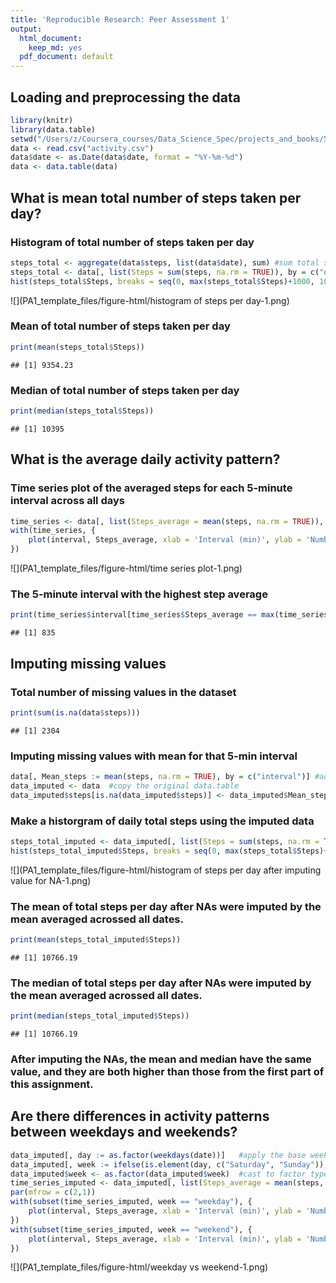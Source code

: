```yaml
---
title: 'Reproducible Research: Peer Assessment 1'
output:
  html_document:
    keep_md: yes
  pdf_document: default
---
```



## Loading and preprocessing the data

```r
library(knitr)
library(data.table)
setwd("/Users/z/Coursera_courses/Data_Science_Spec/projects_and_books/5_Reproducible_Research/RepData_PeerAssessment1")
data <- read.csv("activity.csv")
data$date <- as.Date(data$date, format = "%Y-%m-%d")
data <- data.table(data)
```


## What is mean total number of steps taken per day?
### Histogram of total number of steps taken per day

```r
steps_total <- aggregate(data$steps, list(data$date), sum) #sum total steps by date and output a data.frame
steps_total <- data[, list(Steps = sum(steps, na.rm = TRUE)), by = c("date")]
hist(steps_total$Steps, breaks = seq(0, max(steps_total$Steps)+1000, 1000), main = "Total Steps Per Day", xlab = "Daily Steps")
```

![](PA1_template_files/figure-html/histogram of steps per day-1.png)<!-- -->


### Mean of total number of steps taken per day

```r
print(mean(steps_total$Steps))
```

```
## [1] 9354.23
```


### Median of total number of steps taken per day

```r
print(median(steps_total$Steps))
```

```
## [1] 10395
```


## What is the average daily activity pattern?
### Time series plot of the averaged steps for each 5-minute interval across all days

```r
time_series <- data[, list(Steps_average = mean(steps, na.rm = TRUE)), by = c("interval")] #average steps for each time interval
with(time_series, {
    plot(interval, Steps_average, xlab = 'Interval (min)', ylab = 'Number of steps', type = 'l')
})
```

![](PA1_template_files/figure-html/time series plot-1.png)<!-- -->


### The 5-minute interval with the highest step average

```r
print(time_series$interval[time_series$Steps_average == max(time_series$Steps_average)])
```

```
## [1] 835
```


## Imputing missing values
### Total number of missing values in the dataset

```r
print(sum(is.na(data$steps)))
```

```
## [1] 2304
```


### Imputing missing values with mean for that 5-min interval

```r
data[, Mean_steps := mean(steps, na.rm = TRUE), by = c("interval")] #add a new column of the mean number of steps at each interval
data_imputed <- data  #copy the original data.table
data_imputed$steps[is.na(data_imputed$steps)] <- data_imputed$Mean_steps[is.na(data_imputed$steps)] #replace all NA steps with the mean
```


### Make a historgram of daily total steps using the imputed data

```r
steps_total_imputed <- data_imputed[, list(Steps = sum(steps, na.rm = TRUE)), by = c("date")]
hist(steps_total_imputed$Steps, breaks = seq(0, max(steps_total$Steps)+1000, 1000), main = "Total Steps Per Day (NA imputed with mean)", xlab = "Daily Steps")
```

![](PA1_template_files/figure-html/histogram of steps per day after imputing value for NA-1.png)<!-- -->


### The mean of total steps per day after NAs were imputed by the mean averaged acrossed all dates.

```r
print(mean(steps_total_imputed$Steps))
```

```
## [1] 10766.19
```


### The median of total steps per day after NAs were imputed by the mean averaged acrossed all dates.

```r
print(median(steps_total_imputed$Steps))
```

```
## [1] 10766.19
```
### After imputing the NAs, the mean and median have the same value, and they are both higher than those from the first part of this assignment.


## Are there differences in activity patterns between weekdays and weekends?

```r
data_imputed[, day := as.factor(weekdays(date))]   #apply the base weekdays function
data_imputed[, week := ifelse(is.element(day, c("Saturday", "Sunday")), "weekend", "weekday" )] #add new column to specificy weekday vs weekend
data_imputed$week <- as.factor(data_imputed$week)  #cast to factor type
time_series_imputed <- data_imputed[, list(Steps_average = mean(steps, na.rm = TRUE)), by = c("interval", "week")] #average steps for each time interval and also by weekday vs weekend status
par(mfrow = c(2,1))
with(subset(time_series_imputed, week == "weekday"), {
    plot(interval, Steps_average, xlab = 'Interval (min)', ylab = 'Number of steps', main = "Weekday", type = 'l')
})
with(subset(time_series_imputed, week == "weekend"), {
    plot(interval, Steps_average, xlab = 'Interval (min)', ylab = 'Number of steps', main = "Weekend", type = 'l')
})
```

![](PA1_template_files/figure-html/weekday vs weekend-1.png)<!-- -->
